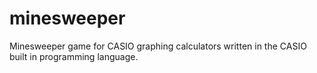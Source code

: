 # minesweeper
Minesweeper game for CASIO graphing calculators written in the CASIO built in programming language.
